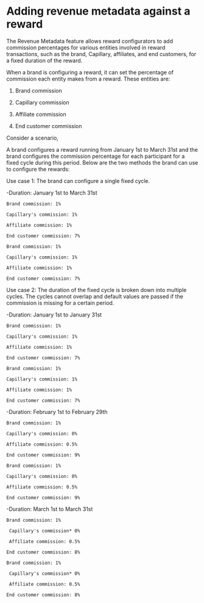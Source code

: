 # Adding revenue metadata against a reward

The Revenue Metadata feature allows reward configurators to add commission percentages for various entities involved in reward transactions, such as the brand, Capillary, affiliates, and end customers, for a fixed duration of the reward.

When a brand is configuring a reward, it can set the percentage of commission each entity makes from a reward. These entities are:

1. Brand commission

2. Capillary commission

3. Affiliate commission

4. End customer commission

Consider a scenario,

A brand configures a reward running from January 1st to March 31st and the brand configures the commission percentage for each participant for a fixed cycle during this period. Below are the two methods the brand can use to configure the rewards:

Use case 1: The brand can configure a single fixed cycle.

-Duration: January 1st to March 31st

```
Brand commission: 1%

Capillary's commission: 1%

Affiliate commission: 1%

End customer commission: 7%
```

```
Brand commission: 1%

Capillary's commission: 1%

Affiliate commission: 1%

End customer commission: 7%
```

Use case 2: The duration of the fixed cycle is broken down into multiple cycles. The cycles cannot overlap and default values are passed if the commission is missing for a certain period.

-Duration: January 1st to January 31st

```
Brand commission: 1%

Capillary's commission: 1%

Affiliate commission: 1%

End customer commission: 7%
```

```
Brand commission: 1%

Capillary's commission: 1%

Affiliate commission: 1%

End customer commission: 7%
```

-Duration: February 1st to February 29th

```
Brand commission: 1%

Capillary's commission: 0%

Affiliate commission: 0.5%

End customer commission: 9%
```

```
Brand commission: 1%

Capillary's commission: 0%

Affiliate commission: 0.5%

End customer commission: 9%
```

-Duration: March 1st to March 31st

```
Brand commission: 1%

 Capillary's commission* 0%

 Affiliate commission: 0.5%

End customer commission: 8%
```

```
Brand commission: 1%

 Capillary's commission* 0%

 Affiliate commission: 0.5%

End customer commission: 8%
```